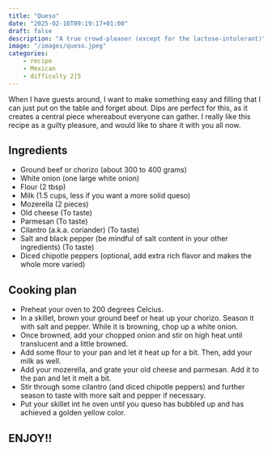 ```yaml
---
title: "Queso"
date: "2025-02-10T09:19:17+01:00"
draft: false
description: "A true crowd-pleaser (except for the lactose-intolerant)"
image: "/images/queso.jpeg"
categories: 
    - recipe
    - Mexican
    - difficulty 2|5
---
```


When I have guests around, I want to make something easy and filling that I can just put on the table and forget about. Dips are perfect for this, as it creates a central piece whereabout everyone can gather. I really like this recipe as a guilty pleasure, and would like to share it with you all now. 

## Ingredients
- Ground beef or chorizo (about 300 to 400 grams)
- White onion (one large white onion)
- Flour (2 tbsp)
- Milk (1.5 cups, less if you want a more solid queso)
- Mozerella (2 pieces)
- Old cheese (To taste)
- Parmesan (To taste)
- Cilantro (a.k.a. coriander) (To taste)
- Salt and black pepper (be mindful of salt content in your other ingredients) (To taste)
- Diced chipotle peppers (optional, add extra rich flavor and makes the whole more varied)

## Cooking plan
- Preheat your oven to 200 degrees Celcius. 
- In a skillet, brown your ground beef or heat up your chorizo. Season it with salt and pepper. While it is browning, chop up a white onion. 
- Once browned, add your chopped onion and stir on high heat until translucent and a little browned. 
- Add some flour to your pan and let it heat up for a bit. Then, add your milk as well. 
- Add your mozerella, and grate your old cheese and parmesan. Add it to the pan and let it melt a bit. 
- Stir through some cilantro (and diced chipotle peppers) and further season to taste with more salt and pepper if necessary. 
- Put your skillet int he oven until you queso has bubbled up and has achieved a golden yellow color. 

## ENJOY!!




